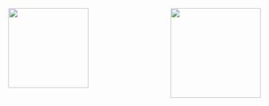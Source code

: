 <!--
### Hi there 👋
-->

<!--
**pangchunxi521/pangchunxi521** is a ✨ _special_ ✨ repository because its `README.md` (this file) appears on your GitHub profile.

Here are some ideas to get you started:

- 🔭 I’m currently working on ...
- 🌱 I’m currently learning ...
- 👯 I’m looking to collaborate on ...
- 🤔 I’m looking for help with ...
- 💬 Ask me about ...
- 📫 How to reach me: ...
- 😄 Pronouns: ...
- ⚡ Fun fact: ...

<img src="http://www.nbpluss.cn/img/1.gif" width="160" height="160"/>
-->

<img align="right" src="https://github-readme-stats.vercel.app/api?username=pangchunxi521&show_icons=true&icon_color=CE1D2D&text_color=718096&bg_color=04ff16&hide_title=false" height="180" />

<img src="https://pangchunxi.top/img/l.gif" width="160" height="160"/>

